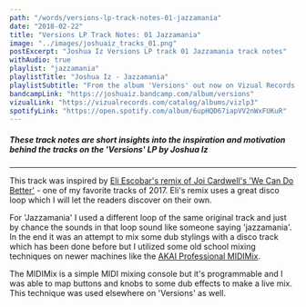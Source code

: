 ```yaml
---
path: "/words/versions-lp-track-notes-01-jazzamania"
date: "2018-02-22"
title: "Versions LP Track Notes: 01 Jazzamania"
image: "../images/joshuaiz_tracks_01.png"
postExcerpt: "Joshua Iz Versions LP track 01 Jazzamania track notes"
withAudio: true
playlist: "jazzamania"
playlistTitle: "Joshua Iz - Jazzamania"
playlistSubtitle: "From the album 'Versions' out now on Vizual Records."
bandcampLink: "https://joshuaiz.bandcamp.com/album/versions"
vizualLink: "https://vizualrecords.com/catalog/albums/vizlp3"
spotifyLink: "https://open.spotify.com/album/6upHQD67iapVV2nWxFUKuR"
---
```


##### **These track notes are short insights into the inspiration and motivation behind the tracks on the 'Versions' LP by Joshua Iz**

---

This track was inspired by [Eli Escobar's remix of Joi Cardwell's 'We Can Do Better'](https://www.youtube.com/watch?v=TUHe3on2GYU) - one of my favorite tracks of 2017. Eli's remix uses a great disco loop which I will let the readers discover on their own. 

For 'Jazzamania' I used a different loop of the same original track and just by chance the sounds in that loop sound like someone saying 'jazzamania'. In the end it was an attempt to mix some dub stylings with a disco track which has been done before but I utilized some old school mixing techniques on newer machines like the [AKAI Professional MIDIMix](http://www.akaipro.com/products/ableton-controllers/midimix). 

The MIDIMix is a simple MIDI mixing console but it's programmable and I was able to map buttons and knobs to some dub effects to make a live mix. This technique was used elsewhere on 'Versions' as well.